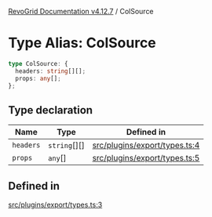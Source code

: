[RevoGrid Documentation v4.12.7](README.md) / ColSource

# Type Alias: ColSource

```ts
type ColSource: {
  headers: string[][];
  props: any[];
};
```

## Type declaration

| Name | Type | Defined in |
| ------ | ------ | ------ |
| `headers` | `string`[][] | [src/plugins/export/types.ts:4](https://github.com/revolist/revogrid/blob/435ff99a088c5c293d22eb08cc3e448f60f4eb56/src/plugins/export/types.ts#L4) |
| `props` | `any`[] | [src/plugins/export/types.ts:5](https://github.com/revolist/revogrid/blob/435ff99a088c5c293d22eb08cc3e448f60f4eb56/src/plugins/export/types.ts#L5) |

## Defined in

[src/plugins/export/types.ts:3](https://github.com/revolist/revogrid/blob/435ff99a088c5c293d22eb08cc3e448f60f4eb56/src/plugins/export/types.ts#L3)
